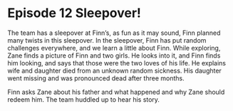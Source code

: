 
# Episode 12 Sleepover!

The team has a sleepover at Finn’s, as fun as it may sound, Finn planned many twists in this sleepover. 
In the sleepover, Finn has put random challenges everywhere, and we learn a little about Finn. While exploring, Zane finds a picture of Finn and two girls.
He looks into it, and Finn finds him looking, and says that those were the two loves of his life. 
He explains wife and daughter died from an unknown random sickness. His daughter went missing and was pronounced dead after three months. 

Finn asks Zane about his father and what happened and why Zane should redeem him. The team huddled up to hear his story. 



